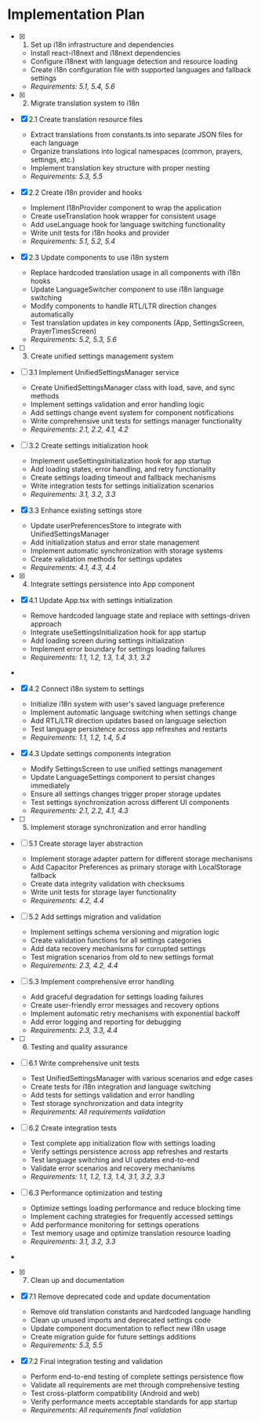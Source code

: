 # Implementation Plan

- [x] 1. Set up i18n infrastructure and dependencies





  - Install react-i18next and i18next dependencies
  - Configure i18next with language detection and resource loading
  - Create i18n configuration file with supported languages and fallback settings
  - _Requirements: 5.1, 5.4, 5.6_

- [x] 2. Migrate translation system to i18n






- [x] 2.1 Create translation resource files

  - Extract translations from constants.ts into separate JSON files for each language
  - Organize translations into logical namespaces (common, prayers, settings, etc.)
  - Implement translation key structure with proper nesting
  - _Requirements: 5.3, 5.5_

- [x] 2.2 Create i18n provider and hooks


  - Implement I18nProvider component to wrap the application
  - Create useTranslation hook wrapper for consistent usage
  - Add useLanguage hook for language switching functionality
  - Write unit tests for i18n hooks and provider
  - _Requirements: 5.1, 5.2, 5.4_

- [x] 2.3 Update components to use i18n system


  - Replace hardcoded translation usage in all components with i18n hooks
  - Update LanguageSwitcher component to use i18n language switching
  - Modify components to handle RTL/LTR direction changes automatically
  - Test translation updates in key components (App, SettingsScreen, PrayerTimesScreen)
  - _Requirements: 5.2, 5.3, 5.6_

- [ ] 3. Create unified settings management system
- [ ] 3.1 Implement UnifiedSettingsManager service
  - Create UnifiedSettingsManager class with load, save, and sync methods
  - Implement settings validation and error handling logic
  - Add settings change event system for component notifications
  - Write comprehensive unit tests for settings manager functionality
  - _Requirements: 2.1, 2.2, 4.1, 4.2_

- [ ] 3.2 Create settings initialization hook
  - Implement useSettingsInitialization hook for app startup
  - Add loading states, error handling, and retry functionality
  - Create settings loading timeout and fallback mechanisms
  - Write integration tests for settings initialization scenarios
  - _Requirements: 3.1, 3.2, 3.3_

- [x] 3.3 Enhance existing settings store





  - Update userPreferencesStore to integrate with UnifiedSettingsManager
  - Add initialization status and error state management
  - Implement automatic synchronization with storage systems
  - Create validation methods for settings updates
  - _Requirements: 4.1, 4.3, 4.4_

- [x] 4. Integrate settings persistence into App component





- [x] 4.1 Update App.tsx with settings initialization


  - Remove hardcoded language state and replace with settings-driven approach
  - Integrate useSettingsInitialization hook for app startup
  - Add loading screen during settings initialization
  - Implement error boundary for settings loading failures
  - _Requirements: 1.1, 1.2, 1.3, 1.4, 3.1, 3.2_
-

- [x] 4.2 Connect i18n system to settings




  - Initialize i18n system with user's saved language preference
  - Implement automatic language switching when settings change
  - Add RTL/LTR direction updates based on language selection
  - Test language persistence across app refreshes and restarts
  - _Requirements: 1.1, 1.2, 1.4, 5.4_

- [x] 4.3 Update settings components integration

  - Modify SettingsScreen to use unified settings management
  - Update LanguageSettings component to persist changes immediately
  - Ensure all settings changes trigger proper storage updates
  - Test settings synchronization across different UI components
  - _Requirements: 2.1, 2.2, 4.1, 4.3_

- [ ] 5. Implement storage synchronization and error handling
- [ ] 5.1 Create storage layer abstraction
  - Implement storage adapter pattern for different storage mechanisms
  - Add Capacitor Preferences as primary storage with LocalStorage fallback
  - Create data integrity validation with checksums
  - Write unit tests for storage layer functionality
  - _Requirements: 4.2, 4.4_

- [ ] 5.2 Add settings migration and validation
  - Implement settings schema versioning and migration logic
  - Create validation functions for all settings categories
  - Add data recovery mechanisms for corrupted settings
  - Test migration scenarios from old to new settings format
  - _Requirements: 2.3, 4.2, 4.4_

- [ ] 5.3 Implement comprehensive error handling
  - Add graceful degradation for settings loading failures
  - Create user-friendly error messages and recovery options
  - Implement automatic retry mechanisms with exponential backoff
  - Add error logging and reporting for debugging
  - _Requirements: 2.3, 3.3, 4.4_

- [ ] 6. Testing and quality assurance
- [ ] 6.1 Write comprehensive unit tests
  - Test UnifiedSettingsManager with various scenarios and edge cases
  - Create tests for i18n integration and language switching
  - Add tests for settings validation and error handling
  - Test storage synchronization and data integrity
  - _Requirements: All requirements validation_

- [ ] 6.2 Create integration tests
  - Test complete app initialization flow with settings loading
  - Verify settings persistence across app refreshes and restarts
  - Test language switching and UI updates end-to-end
  - Validate error scenarios and recovery mechanisms
  - _Requirements: 1.1, 1.2, 1.3, 1.4, 3.1, 3.2, 3.3_

- [ ] 6.3 Performance optimization and testing
  - Optimize settings loading performance and reduce blocking time
  - Implement caching strategies for frequently accessed settings
  - Add performance monitoring for settings operations
  - Test memory usage and optimize translation resource loading
  - _Requirements: 3.1, 3.2, 3.3_
-

- [x] 7. Clean up and documentation




- [x] 7.1 Remove deprecated code and update documentation


  - Remove old translation constants and hardcoded language handling
  - Clean up unused imports and deprecated settings code
  - Update component documentation to reflect new i18n usage
  - Create migration guide for future settings additions
  - _Requirements: 5.3, 5.5_

- [x] 7.2 Final integration testing and validation


  - Perform end-to-end testing of complete settings persistence flow
  - Validate all requirements are met through comprehensive testing
  - Test cross-platform compatibility (Android and web)
  - Verify performance meets acceptable standards for app startup
  - _Requirements: All requirements final validation_